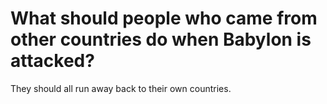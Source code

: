 # What should people who came from other countries do when Babylon is attacked?

They should all run away back to their own countries.
